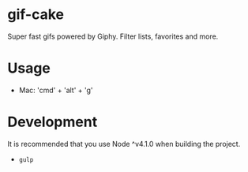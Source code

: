 # gif-cake
Super fast gifs powered by Giphy. Filter lists, favorites and more.

# Usage
* Mac: 'cmd' + 'alt' + 'g'
# Development
It is recommended that you use Node ^v4.1.0 when building the project.

* ``` gulp ```
